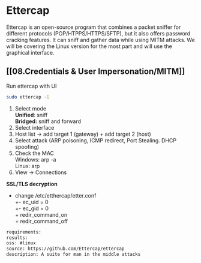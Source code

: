 # Ettercap

Ettercap is an open-source program that combines a packet sniffer for different protocols (POP/HTPPS/HTTPS/SFTP), but it also offers password cracking features. It can sniff and gather data while using MITM attacks. We will be covering the Linux version for the most part and will use the graphical interface.

## [[08.Credentials & User Impersonation/MITM]]
Run ettercap with UI

```bash
sudo ettercap -G
```

1.  Select mode  
    **Unified**: sniff  
    **Bridged:** sniff and forward
2.  Select interface
3.  Host list → add target 1 (gateway) + add target 2 (host)
4.  Select attack (ARP poisoning, ICMP redirect, Port Stealing. DHCP spoofing)
5.  Check the MAC  
    Windows: arp -a  
    Linux: arp
6.  View → Connections

**SSL/TLS decryption**

*   change /etc/etthercap/etter.conf  
    +- ec\_uid = 0  
    +- ec\_gid = 0  
    \+ redir\_command\_on  
    \+ redir\_command\_off


```meta
requirements: 
results: 
oss: #linux
source: https://github.com/Ettercap/ettercap
description: A suite for man in the middle attacks
```